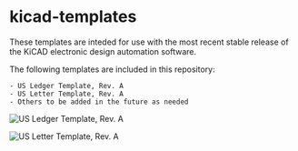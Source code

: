 # kicad-templates

These templates are inteded for use with the most recent stable release of the KiCAD electronic design automation software.

The following templates are included in this repository:

    - US Ledger Template, Rev. A
    - US Letter Template, Rev. A
    - Others to be added in the future as needed

![US Ledger Template, Rev. A]("./test/ledger/ledger.svg")

![US Letter Template, Rev. A]("./test/letter/letter.svg")

